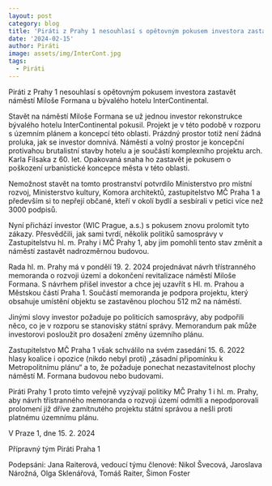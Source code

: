 ```yaml
---
layout: post
category: blog
title: 'Piráti z Prahy 1 nesouhlasí s opětovným pokusem investora zastavět náměstí Miloše Formana u bývalého hotelu InterContinental'
date: '2024-02-15'
author: Piráti
image: assets/img/InterCont.jpg
tags:
  - Piráti
---
```


Piráti z Prahy 1 nesouhlasí s opětovným pokusem investora zastavět náměstí Miloše Formana u bývalého hotelu InterContinental.

Stavět na náměstí Miloše Formana se už jednou investor rekonstrukce bývalého hotelu InterContinental pokusil. Projekt je v této podobě v rozporu s územním plánem a koncepcí této oblasti. Prázdný prostor totiž není žádná proluka, jak se investor domnívá. Náměstí a volný prostor je koncepční protivahou brutalistní stavby hotelu a je součástí komplexního projektu arch. Karla Filsaka z 60. let. Opakovaná snaha ho zastavět je pokusem o poškození urbanistické koncepce města v této oblasti.

Nemožnost stavět na tomto prostranství potvrdilo Ministerstvo pro místní rozvoj, Ministerstvo kultury, Komora architektů, zastupitelstvo MČ Praha 1 a především si to nepřejí občané, kteří v okolí bydlí a sesbírali v petici více než 3000 podpisů.

Nyní přichází investor (WIC Prague, a.s.) s pokusem znovu prolomit tyto zákazy. Přesvědčili, jak sami tvrdí, několik politiků samosprávy v Zastupitelstvu hl. m. Prahy i MČ Prahy 1, aby jim pomohli tento stav změnit a náměstí zastavět nadrozměrnou budovou. 

Rada hl. m. Prahy má v pondělí 19. 2. 2024 projednávat návrh třístranného memoranda o rozvoji území a dokončení revitalizace náměstí Miloše Formana. S návrhem přišel investor a chce jej uzavřít s Hl. m. Prahou a Městskou částí Praha 1. Součástí memoranda je podpora projektu, který obsahuje umístění objektu se zastavěnou plochou 512 m2 na náměstí. 

Jinými slovy investor požaduje po politicích samosprávy, aby podpořili něco, co je v rozporu se stanovisky státní správy. Memorandum pak může investorovi posloužit pro dosažení změny územního plánu.

Zastupitelstvo MČ Praha 1 však schválilo na svém zasedání 15. 6. 2022 hlasy koalice i opozice (nikdo nebyl proti) „zásadní připomínku k Metropolitnímu plánu“ a to, že požaduje ponechat nezastavitelnost plochy náměstí M. Formana budovou nebo budovami. 

Piráti Prahy 1 proto tímto veřejně vyzývají politiky MČ Prahy 1 i hl. m. Prahy, aby návrh třístranného memoranda o rozvoji území odmítli a nepodporovali prolomení již dříve zamítnutého projektu státní správou a nešli proti platnému územnímu plánu.

V Praze 1, dne 15. 2. 2024

Přípravný tým Piráti Praha 1

Podepsáni: Jana Raiterová, vedoucí týmu
    členové: Nikol Švecová, Jaroslava Nárožná, Olga Sklenářová, Tomáš Raiter, Šimon Foster 
